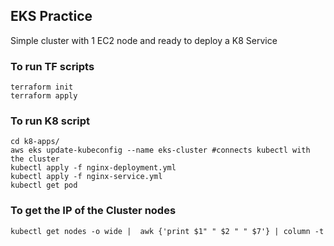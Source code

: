 ## EKS Practice

Simple cluster with 1 EC2 node and ready to deploy a K8 Service

### To run TF scripts

```
terraform init
terraform apply
```

### To run K8 script

```
cd k8-apps/
aws eks update-kubeconfig --name eks-cluster #connects kubectl with the cluster
kubectl apply -f nginx-deployment.yml
kubectl apply -f nginx-service.yml
kubectl get pod
```

### To get the IP of the Cluster nodes

```
kubectl get nodes -o wide |  awk {'print $1" " $2 " " $7'} | column -t
```

